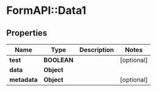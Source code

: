 # FormAPI::Data1

## Properties
Name | Type | Description | Notes
------------ | ------------- | ------------- | -------------
**test** | **BOOLEAN** |  | [optional] 
**data** | **Object** |  | 
**metadata** | **Object** |  | [optional] 



